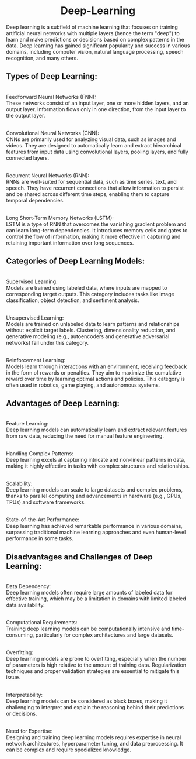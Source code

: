 <center><h1>Deep-Learning</h1></center>

Deep learning is a subfield of machine learning that focuses on training artificial neural networks with multiple layers (hence the term "deep") to learn and make predictions or decisions based on complex patterns in the data. Deep learning has gained significant popularity and success in various domains, including computer vision, natural language processing, speech recognition, and many others.

## Types of Deep Learning:

<br>Feedforward Neural Networks (FNN):</br> These networks consist of an input layer, one or more hidden layers, and an output layer. Information flows only in one direction, from the input layer to the output layer.

<br>Convolutional Neural Networks (CNN):</br> CNNs are primarily used for analyzing visual data, such as images and videos. They are designed to automatically learn and extract hierarchical features from input data using convolutional layers, pooling layers, and fully connected layers.

<br>Recurrent Neural Networks (RNN):</br> RNNs are well-suited for sequential data, such as time series, text, and speech. They have recurrent connections that allow information to persist and be shared across different time steps, enabling them to capture temporal dependencies.

<br>Long Short-Term Memory Networks (LSTM):</br> LSTM is a type of RNN that overcomes the vanishing gradient problem and can learn long-term dependencies. It introduces memory cells and gates to control the flow of information, making it more effective in capturing and retaining important information over long sequences.

## Categories of Deep Learning Models:

<br>Supervised Learning:</br> Models are trained using labeled data, where inputs are mapped to corresponding target outputs. This category includes tasks like image classification, object detection, and sentiment analysis.

<br>Unsupervised Learning:</br> Models are trained on unlabeled data to learn patterns and relationships without explicit target labels. Clustering, dimensionality reduction, and generative modeling (e.g., autoencoders and generative adversarial networks) fall under this category.

<br>Reinforcement Learning:</br> Models learn through interactions with an environment, receiving feedback in the form of rewards or penalties. They aim to maximize the cumulative reward over time by learning optimal actions and policies. This category is often used in robotics, game playing, and autonomous systems.

## Advantages of Deep Learning:

<br>Feature Learning:</br> Deep learning models can automatically learn and extract relevant features from raw data, reducing the need for manual feature engineering.

<br>Handling Complex Patterns:</br> Deep learning excels at capturing intricate and non-linear patterns in data, making it highly effective in tasks with complex structures and relationships.

<br>Scalability:</br> Deep learning models can scale to large datasets and complex problems, thanks to parallel computing and advancements in hardware (e.g., GPUs, TPUs) and software frameworks.

<br>State-of-the-Art Performance:</br> Deep learning has achieved remarkable performance in various domains, surpassing traditional machine learning approaches and even human-level performance in some tasks.

## Disadvantages and Challenges of Deep Learning:

<br>Data Dependency:</br> Deep learning models often require large amounts of labeled data for effective training, which may be a limitation in domains with limited labeled data availability.

<br>Computational Requirements:</br> Training deep learning models can be computationally intensive and time-consuming, particularly for complex architectures and large datasets.

<br>Overfitting:</br> Deep learning models are prone to overfitting, especially when the number of parameters is high relative to the amount of training data. Regularization techniques and proper validation strategies are essential to mitigate this issue.

<br>Interpretability:</br> Deep learning models can be considered as black boxes, making it challenging to interpret and explain the reasoning behind their predictions or decisions.

<br>Need for Expertise:</br> Designing and training deep learning models requires expertise in neural network architectures, hyperparameter tuning, and data preprocessing. It can be complex and require specialized knowledge.

